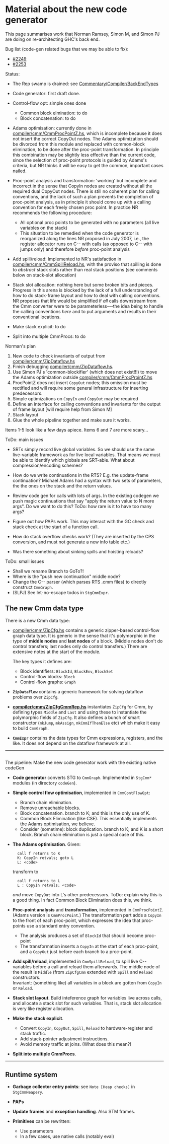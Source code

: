 # Material about the new code generator



This page summarises work that Norman Ramsey, Simon M, and Simon PJ are doing on re-architecting GHC's back end.



Bug list (code-gen related bugs that we may be able to fix):


- [\#2249](https://gitlab.staging.haskell.org/ghc/ghc/issues/2249)
- [\#2253](https://gitlab.staging.haskell.org/ghc/ghc/issues/2253)


Status:


- The Rep swamp is drained: see [Commentary/Compiler/BackEndTypes](commentary/compiler/back-end-types)
- Code generator: first draft done.
- Control-flow opt: simple ones done

  - Common block elmination: to do
  - Block concatenation: to do
- Adams optimisation: currently done in [compiler/cmm/CmmProcPointZ.hs](/trac/ghc/browser/ghc/compiler/cmm/CmmProcPointZ.hs), which is incomplete because it does not insert the correct CopyOut nodes.  The Adams optimization should be divorced from this module and replaced with common-block elimination, to be done after the proc-point transformation.  In principle this combination may be slightly less effective than the current code, since the selection of proc-point protocols is guided by Adams's criteria, but NR thinks it will be easy to get the common, important cases nailed.
- Proc-point analysis and transformation: 'working' but incomplete and incorrect in the sense that CopyIn nodes are created without all the required dual CopyOut nodes.  There is still no coherent plan for calling conventions, and the lack of such a plan prevents the completion of proc-point analysis, as in principle it should come up with a calling convention for each freely chosen proc point.  In practice NR recommends the following procedure:

  - All optional proc points to be generated with no parameters (all live variables on the stack)
  - This situation to be remedied when the code generator is reorganized along the lines NR proposed in July 2007, i.e., the register allocator runs on C-- with calls (as opposed to C-- with jumps only) and therefore *before* proc-point analysis
- Add spill/reload: Implemented to NR's satisfaction in [compiler/cmm/CmmSpillReload.hs](/trac/ghc/browser/ghc/compiler/cmm/CmmSpillReload.hs), with the proviso that spilling is done to *abstract* stack slots rather than real stack positions (see comments below on stack-slot allocation)
- Stack slot allocation: nothing here but some broken bits and pieces.  Progress in this arena is blocked by the lack of a full understanding of how to do stack-frame layout and how to deal with calling conventions.  NR proposes that life would be simplified if *all* calls downstream from the Cmm converter were to be parameterless---the idea being to handle the calling conventions *here* and to put arguments and results in their conventional locations.
- Make stack explicit: to do
- Split into multiple CmmProcs: to do


Norman's plan


1. New code to check invariants of output from [compiler/cmm/ZipDataflow.hs](/trac/ghc/browser/ghc/compiler/cmm/ZipDataflow.hs)
1. Finish debugging [compiler/cmm/ZipDataflow.hs](/trac/ghc/browser/ghc/compiler/cmm/ZipDataflow.hs).
1. Use Simon PJ's 'common-blockifier' (which does not exist!!!) to move the Adams optimization outside [compiler/cmm/CmmProcProintZ.hs](/trac/ghc/browser/ghc/compiler/cmm/CmmProcProintZ.hs)
1. ProcPointZ does not insert `CopyOut` nodes; this omission must be rectified and will require some general infrastructure for inserting predecessors.
1. Simple optimizations on `CopyIn` and `CopyOut` may be required
1. Define an interface for calling conventions and invariants for the output of frame layout \[will require help from Simon M\]
1. Stack layout
1. Glue the whole pipeline together and make sure it works.


Items 1-5 look like a few days apiece. Items 6 and 7 are more scary...



ToDo: main issues


- SRTs simply record live global variables.  So we should use the same live-variable framework as for live local variables.  That means we must be able to identify which globals are SRT-able.  What about compression/encoding schemes?

- How do we write continuations in the RTS?  E.g. the update-frame continuation?  Michael Adams had a syntax with two sets of parameters, the the ones on the stack and the return values.

- Review code gen for calls with lots of args.  In the existing codegen we push magic continuations that say "apply the return value to N more args".  Do we want to do this?  ToDo: how rare is it to have too many args?

- Figure out how PAPs work.  This may interact with the GC check and stack check at the start of a function call.

- How do stack overflow checks work?  (They are inserted by the CPS conversion, and must not generate a new info table etc.)

- Was there something about sinking spills and hoisting reloads?


ToDo: small issues


- Shall we rename Branch to GoTo?!
- Where is the "push new continuation" middle node? 
- Change the C-- parser (which parses RTS .cmm files) to directly construct `CmmGraph`.  
- (SLPJ) See let-no-escape todos in `StgCmmExpr`.

## The new Cmm data type



There is a new Cmm data type:


- [compiler/cmm/ZipCfg.hs](/trac/ghc/browser/ghc/compiler/cmm/ZipCfg.hs) contains a generic zipper-based control-flow graph data type.  It is generic in the sense that it's polymorphic in the type of **middle nodes** and **last nodes** of a block.  (Middle nodes don't do control transfers; last nodes only do control transfers.)  There are extensive notes at the start of the module.

  The key types it defines are:

  - Block identifiers: `BlockId`, `BlockEnv`, `BlockSet`
  - Control-flow blocks: `Block`
  - Control-flow graphs: `Graph`

- **`ZipDataFlow`** contains a generic framework for solving dataflow problems over `ZipCfg`.

- **[compiler/cmm/ZipCfgCmmRep.hs](/trac/ghc/browser/ghc/compiler/cmm/ZipCfgCmmRep.hs)** instantiates `ZipCfg` for Cmm, by defining types `Middle` and `Last` and using these to instantiate the polymorphic fields of `ZipCfg`.  It also defines a bunch of smart constructor (`mkJump`, `mkAssign`, `mkCmmIfThenElse` etc) which make it easy to build `CmmGraph`.

- **`CmmExpr`** contains the data types for Cmm expressions, registers, and the like.  It does not depend on the dataflow framework at all.

---


##
The pipeline: Make the new code generator work with the existing native codeGen


- **Code generator** converts STG to `CmmGraph`.  Implemented in `StgCmm*` modules (in directory `codeGen`).

- **Simple control flow optimisation**, implemented in `CmmContFlowOpt`:

  - Branch chain elimination.
  - Remove unreachable blocks.
  - Block concatenation.  branch to K; and this is the only use of K.  
  - Common Block Elimination (like CSE). This essentially implements the Adams optimisation, we believe.
  - Consider (sometime): block duplication.  branch to K; and K is a short block.  Branch chain elimination is just a special case of this.

- **The Adams optimisation**.  Given:

  ```wiki
    call f returns to K
    K: CopyIn retvals; goto L
    L: <code>
  ```

  transform to 

  ```wiki
    call f returns to L
    L : CopyIn retvals; <code>
  ```

  *and* move `CopyOut` into L's other predecessors.  ToDo: explain why this is a good thing.  In fact Common Block Elimination does this, we think.

- **Proc-point analysis** and **transformation**, implemented in `CmmProcPointZ`.  (Adams version is `CmmProcPoint`.) The transformation part adds a `CopyIn` to the front of each proc-point, which expresses the idea that proc-points use a standard entry convention.

  - The analysis produces a set of `BlockId` that should become proc-point
  - The transformation inserts a `CopyIn` at the start of each proc-point, and a `CopyOut` just before each branch to a proc-point.

- **Add spill/reload**, implemented in `CmmSpillReload`, to spill live C-- variables before a call and reload them afterwards.  The middle node of the result is `Middle` (from `ZipCfgCmm` extended with `Spill` and `Reload` constructors.  
  Invariant: (something like) all variables in a block are gotten from `CopyIn` or `Reload`. 

- **Stack slot layout**.  Build inteference graph for variables live across calls, and allocate a stack slot for such variables.  That is, stack slot allocation is very like register allocation.

- **Make the stack explicit**. 

  - Convert `CopyIn`, `CopyOut`, `Spill`, `Reload` to hardware-register and stack traffic.
  - Add stack-pointer adjustment instructions.
  - Avoid memory traffic at joins. (What does this mean?)

- **Split into multiple CmmProcs**.

---


## Runtime system


- **Garbage collector entry points**: see `Note [Heap checks]` in `StgCmmHeapery`.

- **PAPs**


 


- **Update frames** and **exception handling**.  Also STM frames.

- **Primitives** can be rewritten:

  - Use parameters
  - In a few cases, use native calls (notably eval)
